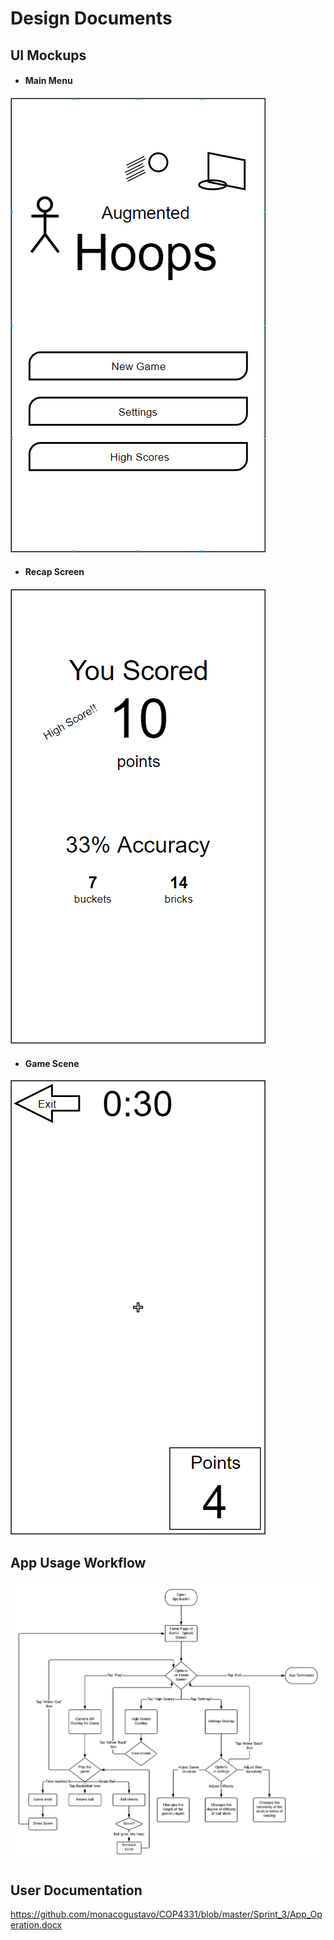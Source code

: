 # Design Documents

## UI Mockups

- #### Main Menu

![Main Menu](/Sprint_2/images/StartMenuMockup.png 'Main Menu')

- #### Recap Screen

![Recap Screen](/Sprint_2/images/RecapMockup.png 'Recap Screen')

- #### Game Scene

![Game Screen](/Sprint_2/images/ARScene.png 'Game Screen')

## App Usage Workflow

![App Usage Diagram](/Sprint_3/images/Final_UML.png 'App Usage Diagram')

## User Documentation

https://github.com/monacogustavo/COP4331/blob/master/Sprint_3/App_Operation.docx
